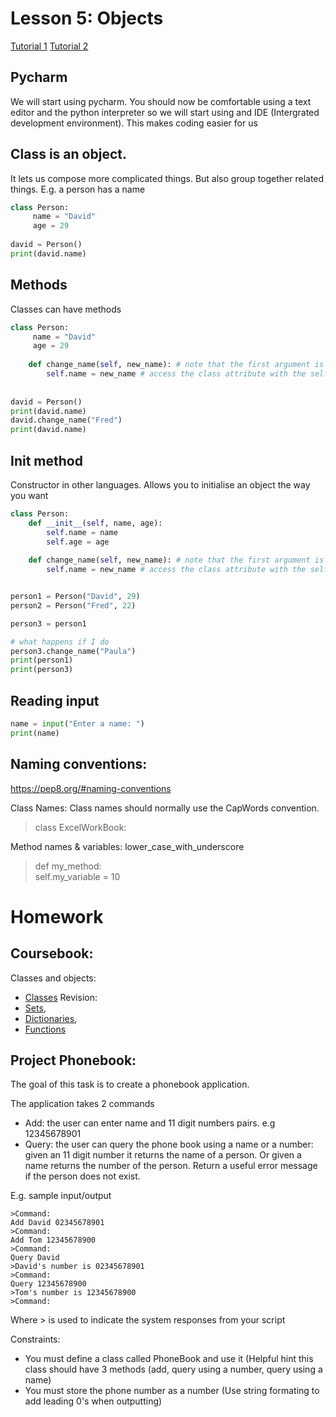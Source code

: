 # Lesson 5: Objects

[Tutorial 1](https://www.hackerearth.com/practice/python/object-oriented-programming/classes-and-objects-i/tutorial/)
[Tutorial 2](https://pythonbasics.org/class/)

## Pycharm
We will start using pycharm. You should now be comfortable using a text editor and the python interpreter so we will start using and IDE (Intergrated development environment). This makes coding easier for us

## Class is an object. 
It lets us compose more complicated things. But also group together related things. E.g. a person has a name 
```python
class Person:
     name = "David"
     age = 29
     
david = Person()
print(david.name)
```

## Methods
Classes can have methods
```python
class Person:
     name = "David"
     age = 29
     
    def change_name(self, new_name): # note that the first argument is self
        self.name = new_name # access the class attribute with the self keyword     
     
     
david = Person()
print(david.name)
david.change_name("Fred")
print(david.name)
```

## Init method
Constructor in other languages. Allows you to initialise an object the way you want
```python
class Person:
    def __init__(self, name, age):
        self.name = name
        self.age = age
        
    def change_name(self, new_name): # note that the first argument is self
        self.name = new_name # access the class attribute with the self keyword      


person1 = Person("David", 29)
person2 = Person("Fred", 22)

person3 = person1

# what happens if I do
person3.change_name("Paula")
print(person1)
print(person3)
```

## Reading input
```python
name = input("Enter a name: ")
print(name)
```

## Naming conventions:
https://pep8.org/#naming-conventions

Class Names: Class names should normally use the CapWords convention.
> class ExcelWorkBook:

Method names & variables: lower_case_with_underscore
> def my_method:  
> self.my_variable = 10

# Homework
## Coursebook:
Classes and objects:
- [Classes](https://www.learnpython.org/en/Classes_and_Objects)
Revision: 
- [Sets](https://www.learnpython.org/en/Sets), 
- [Dictionaries](https://www.learnpython.org/en/Dictionaries), 
- [Functions](https://www.learnpython.org/en/Functions)


## Project Phonebook:
The goal of this task is to create a phonebook application. 

The application takes 2 commands
- Add: the user can enter name and 11 digit numbers pairs. e.g 12345678901
- Query: the user can query the phone book using a name or a number: given an 11 digit number it returns the name of a person. Or given a name returns the number of the person. Return a useful error message if the person does not exist.

E.g. sample input/output
```
>Command:
Add David 02345678901
>Command:   
Add Tom 12345678900  
>Command:   
Query David   
>David's number is 02345678901  
>Command:  
Query 12345678900  
>Tom's number is 12345678900  
>Command:  
```

Where > is used to indicate the system responses from your script

Constraints:
- You must define a class called PhoneBook and use it (Helpful hint this class should have 3 methods (add, query using a number, query using a name)
- You must store the phone number as a number (Use string formating to add leading 0's when outputting)
